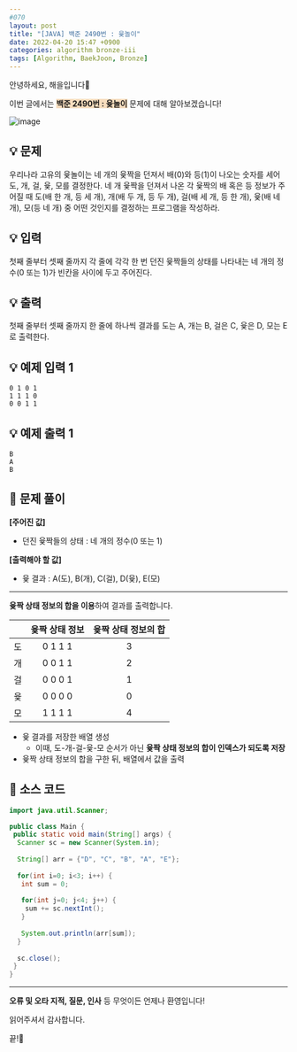 ```yaml
---
#070
layout: post
title: "[JAVA] 백준 2490번 : 윷놀이"
date: 2022-04-20 15:47 +0900
categories: algorithm bronze-iii
tags: [Algorithm, BaekJoon, Bronze]
---
```


안녕하세요, 해을입니다🦖

이번 글에서는 <span style="background-color:#f7ddbe">**백준 2490번 : 윷놀이**</span> 문제에 대해 알아보겠습니다!

![image](https://user-images.githubusercontent.com/39720852/171015095-d9d10473-390e-4a71-8ea3-3fa2e68a9a91.png)

## 💡 문제

우리나라 고유의 윷놀이는 네 개의 윷짝을 던져서 배(0)와 등(1)이 나오는 숫자를 세어 도, 개, 걸, 윷, 모를 결정한다. 네 개 윷짝을 던져서 나온 각 윷짝의 배 혹은 등 정보가 주어질 때 도(배 한 개, 등 세 개), 개(배 두 개, 등 두 개), 걸(배 세 개, 등 한 개), 윷(배 네 개), 모(등 네 개) 중 어떤 것인지를 결정하는 프로그램을 작성하라.

## 💡 입력

첫째 줄부터 셋째 줄까지 각 줄에 각각 한 번 던진 윷짝들의 상태를 나타내는 네 개의 정수(0 또는 1)가 빈칸을 사이에 두고 주어진다.

## 💡 출력

첫째 줄부터 셋째 줄까지 한 줄에 하나씩 결과를 도는 A, 개는 B, 걸은 C, 윷은 D, 모는 E로 출력한다.

## 💡 예제 입력 1

```
0 1 0 1
1 1 1 0
0 0 1 1
```

## 💡 예제 출력 1

```
B
A
B
```

## 🚩 문제 풀이

**[주어진 값]**

* 던진 윷짝들의 상태 : 네 개의 정수(0 또는 1)

**[출력해야 할 값]**

* 윷 결과 : A(도), B(개), C(걸), D(윷), E(모)

---

**윷짝 상태 정보의 합을 이용**하여 결과를 출력합니다.

|      | 윷짝 상태 정보 | 윷짝 상태 정보의 합 |
| :--- | :--------------: | :------------------: |
| 도   | 0 1 1 1        | 3                   |
| 개   | 0 0 1 1        | 2                   |
| 걸   | 0 0 0 1        | 1                   |
| 윷   | 0 0 0 0        | 0                   |
| 모   | 1 1 1 1        | 4                   |


* 윷 결과를 저장한 배열 생성
  * 이때, 도-개-걸-윷-모 순서가 아닌 **윷짝 상태 정보의 합이 인덱스가 되도록 저장**
* 윷짝 상태 정보의 합을 구한 뒤, 배열에서 값을 출력


## 🚩 소스 코드

``` java
import java.util.Scanner;

public class Main { 
 public static void main(String[] args) {  
  Scanner sc = new Scanner(System.in);
  
  String[] arr = {"D", "C", "B", "A", "E"};
  
  for(int i=0; i<3; i++) {
   int sum = 0;
   
   for(int j=0; j<4; j++) {
    sum += sc.nextInt();
   }
   
   System.out.println(arr[sum]);
  }
  
  sc.close();
 }
}
```

---

**오류 및 오타 지적, 질문, 인사** 등 무엇이든 언제나 환영입니다!

읽어주셔서 감사합니다.

끝!🦕
